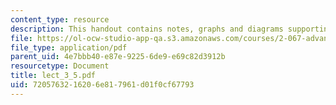 ```yaml
---
content_type: resource
description: This handout contains notes, graphs and diagrams supporting this lecture.
file: https://ol-ocw-studio-app-qa.s3.amazonaws.com/courses/2-067-advanced-structural-dynamics-and-acoustics-13-811-spring-2004/7205763216206e817961d01f0cf67793_lect_3_5.pdf
file_type: application/pdf
parent_uid: 4e7bbb40-e87e-9225-6de9-e69c82d3912b
resourcetype: Document
title: lect_3_5.pdf
uid: 72057632-1620-6e81-7961-d01f0cf67793
---
```

